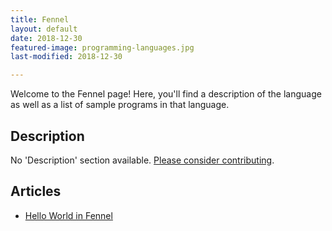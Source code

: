 ```yaml
---
title: Fennel
layout: default
date: 2018-12-30
featured-image: programming-languages.jpg
last-modified: 2018-12-30

---
```


Welcome to the Fennel page! Here, you'll find a description of the language as well as a list of sample programs in that language.

## Description

No 'Description' section available. [Please consider contributing](https://github.com/TheRenegadeCoder/sample-programs-website).

## Articles

- [Hello World in Fennel](https://sampleprograms.io/projects/hello-world/fennel)